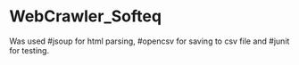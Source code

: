 # WebCrawler_Softeq

Was used #jsoup for html parsing, #opencsv for saving to csv file and #junit for testing. 